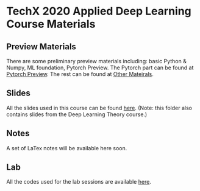 # TechX 2020 Applied Deep Learning Course Materials 

## Preview Materials 

There are some preliminary preview materials including: basic Python & Numpy, ML foundation, Pytorch Preview. The Pytorch part can be found at [Pytorch Preview](/Pytorch-Preview). The rest can be found at [Other Mateirals](https://github.com/nanjiangwill/2020TechXAppliedDL).

## Slides 

All the slides used in this course can be found [here](https://drive.google.com/drive/folders/1V5eh9Jx3Uka58elkKlKLMjBi5nZbgB2W?usp=sharing). (Note: this folder also contains slides from the Deep Learning Theory course.)

## Notes 

A set of LaTex notes will be available here soon. 

## Lab

All the codes used for the lab sessions are available [here](/Lab). 
